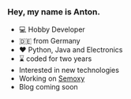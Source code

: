 ### Hey, my name is Anton.
- 💻 Hobby Developer
- 🇩🇪 from Germany
- &#10084; Python, Java and Electronics
- ⌛ coded for two years
- Interested in new technologies
- Working on [Semoxy](https://github.com/SemoxyMC)
- Blog coming soon
